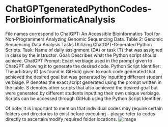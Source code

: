 # ChatGPTgeneratedPythonCodes-ForBioinformaticAnalysis

File names correspond to ChatGPT: An Accessible Bioinformatics Tool for Non-Programmers Analyzing Genomic Sequencing Data. Table 2: Genomic Sequencing Data Analysis Tasks Utilizing ChatGPT-Generated Python Scripts. Task: Name of daily assignment (DA) or task (T) that was assigned in class by the instructor. Goal: Describes what the Python script should achieve. ChatGPT Prompt: Exact verbiage used in the prompt given to ChatGPT allowing it to generate the desired code. Python Script Identifier: The arbitrary ID (as found in GitHub) given to each code generated that achieved the desired goal but was generated by inputting different student verbiage. P denotes the exact script generated using the prompt written in the table. S denotes other scripts that also achieved the desired goal but were generated by different students inputting their own unique verbiage. Scripts can be accessed through GitHub using the Python Script Identifier. 

Of note: It is important to mention that individual codes may require certain folders and directories to exist before executing – please refer to codes directly to ascertain/modify required folder locations.
![image](https://github.com/glen-borchert/ChatGPTgeneratedPythonCodes-ForBioinformaticAnalysis/assets/129776662/b7181a12-8274-4787-9370-3ff1ae48ac11)
